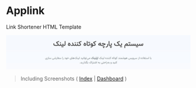 # Applink
Link Shortener HTML Template

![Applink Header](https://github.com/evokelektrique/applink-html/blob/master/screenshots/preview-header.jpg?raw=true)

>Including Screenshots ( [Index](https://github.com/evokelektrique/applink-html/tree/master/screenshots) | [Dashboard](https://github.com/evokelektrique/applink-html/tree/master/screenshots/dashboard) )

